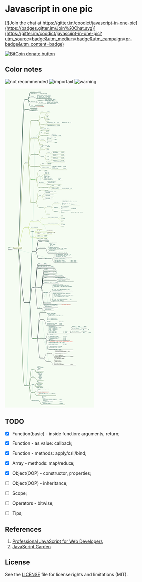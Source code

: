 # Javascript in one pic

[![Join the chat at https://gitter.im/coodict/javascript-in-one-pic](https://badges.gitter.im/Join%20Chat.svg)](https://gitter.im/coodict/javascript-in-one-pic?utm_source=badge&utm_medium=badge&utm_campaign=pr-badge&utm_content=badge)

<!-- BADGES/ -->

[![BitCoin donate button](https://img.shields.io/badge/bitcoin-donate-yellow.svg)](https://www.coinbase.com/rainyear)

<!-- /BADGES -->

## Color notes

![not recommended](https://img.shields.io/badge/%237E1600-not%20recommended-7E1600.svg)
![important](https://img.shields.io/badge/%234E8D20-important-4E8D20.svg)
![warning](https://img.shields.io/badge/%23DE2B00-warning-DE2B00.svg)


![js in one pic](https://github.com/coodict/javascript-in-one-pic/blob/master/js%20in%20one%20pic.png)

## TODO

- [X] Function(basic) - inside function: arguments, return;
- [X] Function - as value: callback;
- [X] Function - methods: apply/call/bind;
- [X] Array - methods: map/reduce;
- [X] Object(OOP) - constructor, properties;
- [ ] Object(OOP) - inheritance;
- [ ] Scope;
- [ ] Operators - bitwise;
- [ ] Tips;


## References

1. [Professional JavaScript for Web Developers](http://www.amazon.cn/gp/offer-listing/1118026691/ref=tmm_pap_new_olp_sr?ie=UTF8&condition=new&sr=&qid=)
2. [JavaScript Garden](http://bonsaiden.github.io/JavaScript-Garden/)

## License
See the [LICENSE](LICENSE) file for license rights and limitations (MIT).
